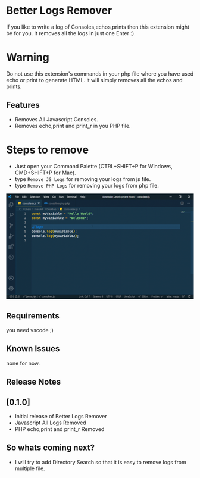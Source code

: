 # Better Logs Remover

If you like to write a log of Consoles,echos,prints then this extension might be for you.
It removes all the logs in just one Enter :)

# Warning

Do not use this extension's commands in your php file where you have used echo or print
to generate HTML. it will simply removes all the echos and prints.

## Features

- Removes All Javascript Consoles.
- Removes echo,print and print_r in you PHP file.

# Steps to remove

- Just open your Command Palette (CTRL+SHIFT+P for Windows, CMD+SHIFT+P for Mac).
- type `Remove JS Logs` for removing your logs from js file.
- type `Remove PHP Logs` for removing your logs from php file.

![alt text](https://github.com/sharukhkhanajm/Better-Logs-Remover/raw/master/images/remove-js-logs.gif)

## Requirements

you need vscode ;)

## Known Issues

none for now.

## Release Notes

## [0.1.0]

- Initial release of Better Logs Remover
- Javascript All Logs Removed
- PHP echo,print and print_r Removed

## So whats coming next?

- I will try to add Directory Search so that it is easy to remove logs from multiple file.
